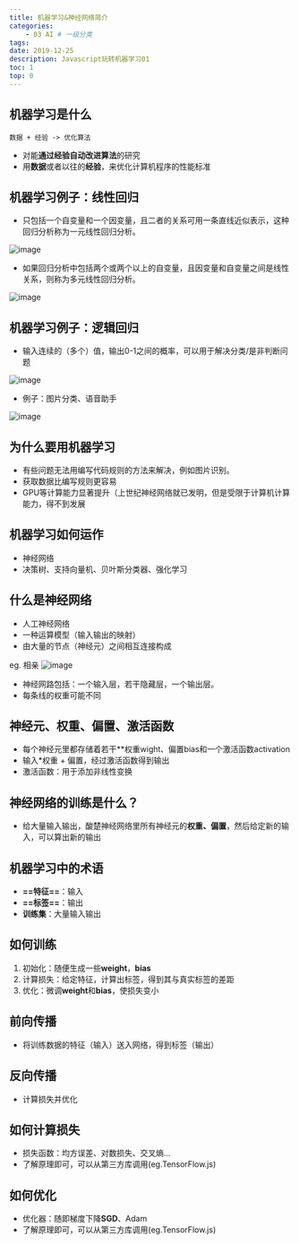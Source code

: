 ```yaml
---
title: 机器学习&神经网络简介
categories:
    - 03 AI # 一级分类
tags:
date: 2019-12-25
description: Javascript玩转机器学习01
toc: 1
top: 0
---
```


## 机器学习是什么
```
数据 + 经验 -> 优化算法
```
- 对能**通过经验自动改进算法**的研究
- 用**数据**或者以往的**经验**，来优化计算机程序的性能标准

## 机器学习例子：线性回归
- 只包括一个自变量和一个因变量，且二者的关系可用一条直线近似表示，这种回归分析称为一元线性回归分析。

![image](/images/ai/01.png)

- 如果回归分析中包括两个或两个以上的自变量，且因变量和自变量之间是线性关系，则称为多元线性回归分析。

![image](/images/ai/02.png)

## 机器学习例子：逻辑回归
- 输入连续的（多个）值，输出0-1之间的概率，可以用于解决分类/是非判断问题

![image](/images/ai/03.png)

- 例子：图片分类、语音助手

![image](/images/ai/04.png)


## 为什么要用机器学习
- 有些问题无法用编写代码规则的方法来解决，例如图片识别。
- 获取数据比编写规则更容易
- GPU等计算能力显著提升（上世纪神经网络就已发明，但是受限于计算机计算能力，得不到发展


## 机器学习如何运作
- 神经网络
- 决策树、支持向量机、贝叶斯分类器、强化学习

## 什么是神经网络
- 人工神经网络
- 一种运算模型（输入输出的映射）
- 由大量的节点（神经元）之间相互连接构成

eg. 相亲
![image](http://note.youdao.com/yws/res/26525/FDAB01287A58444E9C6205F65EE8A164)

- 神经网路包括：一个输入层，若干隐藏层，一个输出层。
- 每条线的权重可能不同

## 神经元、权重、偏置、激活函数
- 每个神经元里都存储着若干**权重wight、偏置bias和一个激活函数activation
- 输入*权重 + 偏置，经过激活函数得到输出
- 激活函数：用于添加非线性变换


## 神经网络的训练是什么？
- 给大量输入输出，酸楚神经网络里所有神经元的**权重、偏置**，然后给定新的输入，可以算出新的输出

## 机器学习中的术语
- **==特征==**：输入
- **==标签==**：输出
- **训练集**：大量输入输出


## 如何训练
1. 初始化：随便生成一些**weight**，**bias**
2. 计算损失：给定特征，计算出标签，得到其与真实标签的差距
3. 优化：微调**weight**和**bias**，使损失变小

## 前向传播
- 将训练数据的特征（输入）送入网络，得到标签（输出）

## 反向传播
- 计算损失并优化

## 如何计算损失
- 损失函数：均方误差、对数损失、交叉熵...
- 了解原理即可，可以从第三方库调用(eg.TensorFlow.js)

## 如何优化
- 优化器：随即梯度下降**SGD**、Adam
- 了解原理即可，可以从第三方库调用(eg.TensorFlow.js)


